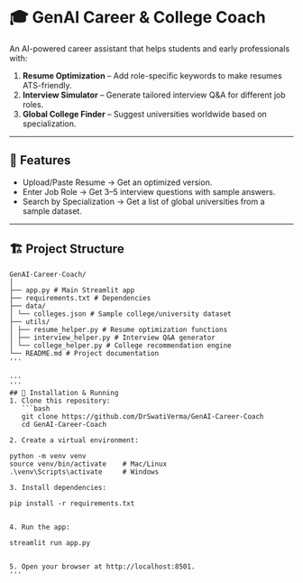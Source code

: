# 🎓 GenAI Career & College Coach

An AI-powered career assistant that helps students and early professionals with:
1. **Resume Optimization** – Add role-specific keywords to make resumes ATS-friendly.
2. **Interview Simulator** – Generate tailored interview Q&A for different job roles.
3. **Global College Finder** – Suggest universities worldwide based on specialization.

---

## 🚀 Features
- Upload/Paste Resume → Get an optimized version.
- Enter Job Role → Get 3–5 interview questions with sample answers.
- Search by Specialization → Get a list of global universities from a sample dataset.

---

## 🏗 Project Structure
```
GenAI-Career-Coach/
│
├── app.py # Main Streamlit app
├── requirements.txt # Dependencies
├── data/
│ └── colleges.json # Sample college/university dataset
├── utils/
│ ├── resume_helper.py # Resume optimization functions
│ ├── interview_helper.py # Interview Q&A generator
│ └── college_helper.py # College recommendation engine
└── README.md # Project documentation
'''

---
'''
## 🔧 Installation & Running
1. Clone this repository:
   ```bash
   git clone https://github.com/DrSwatiVerma/GenAI-Career-Coach
   cd GenAI-Career-Coach

2. Create a virtual environment:

python -m venv venv
source venv/bin/activate    # Mac/Linux
.\venv\Scripts\activate     # Windows

3. Install dependencies:

pip install -r requirements.txt


4. Run the app:

streamlit run app.py


5. Open your browser at http://localhost:8501.
'''